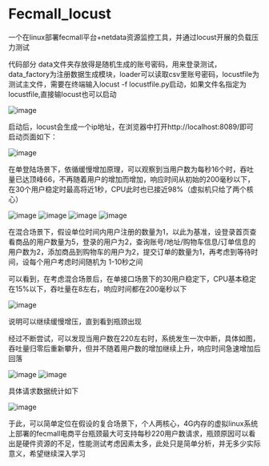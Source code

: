 # Fecmall_locust
一个在linux部署fecmall平台+netdata资源监控工具，并通过locust开展的负载压力测试

代码部分 data文件夹存放得是随机生成的账号密码，用来登录测试，data_factory为注册数据生成模块，loader可以读取csv里账号密码，locustfile为测试主文件，需要在终端输入locust -f locustfile.py启动，如果文件名指定为locustfile,直接输locust也可以启动

![image](https://user-images.githubusercontent.com/64000814/171212167-024c6b21-035f-4b62-a30e-cc4c9eac7a03.png)

启动后，locust会生成一个ip地址，在浏览器中打开http://localhost:8089/即可
启动页面如下：

![image](https://user-images.githubusercontent.com/64000814/171211762-e19e7399-6030-482b-a129-8fff4212f498.png)

在单登陆场景下，依循缓慢增加原理，可以观察到当用户数为每秒16个时，吞吐量已达顶峰66，不再随着用户的增加而增加，响应时间从初始的200毫秒以下，在30个用户稳定时最高将近1秒，CPU此时也已接近98%（虚拟机只给了两个核心）

![image](https://user-images.githubusercontent.com/64000814/171218258-33fcda87-5e9d-4cd7-8bcd-60377b48edc6.png)
![image](https://user-images.githubusercontent.com/64000814/171218368-c62819e0-4a71-4c0a-a280-b5ac2957f1d1.png)
![image](https://user-images.githubusercontent.com/64000814/171218299-f43984f3-c99a-46bb-ade8-5631db50cb47.png)
![image](https://user-images.githubusercontent.com/64000814/171217319-51243269-dc61-4095-9bb7-c0c2973f58bb.png)

在混合场景下，假设单位时间内用户注册的数量为1，以此为基准，设登录首页查看商品的用户数量为5，登录的用户为2，查询账号/地址/购物车信息/订单信息的用户数为2，添加商品到购物车的用户为2，提交订单的数量为1，再考虑到等待时间，设每个用户考虑时间随机为 1-10秒之间


可以看到，在考虑混合场景后，在单接口场景下的30用户稳定下，CPU基本稳定在15%以下，吞吐量在8左右，响应时间都在200毫秒以下

![image](https://user-images.githubusercontent.com/64000814/171230360-6fe7a5e5-27e5-4b05-9232-01e537597d74.png)

说明可以继续缓慢增压，直到看到瓶颈出现

经过不断尝试，可以发现当用户数在220左右时，系统发生一次中断，具体如图，吞吐量归零后重新攀升，但并不随着用户数的增加继续上升，响应时间急速增加后回落

![image](https://user-images.githubusercontent.com/64000814/171234962-654da073-3482-461b-a23c-e657cd90728e.png)
![image](https://user-images.githubusercontent.com/64000814/171235028-2308285c-38da-4bff-9294-05c02ccfaf0b.png)

具体请求数据统计如下

![image](https://user-images.githubusercontent.com/64000814/171235116-a1b7fbc7-d340-4789-821a-116c05fe39ad.png)

于此，可以简单定位在假设的复合场景下，个人两核心，4G内存的虚拟linux系统上部署的fecmall电商平台瓶颈最大可支持每秒220用户数请求，瓶颈原因可以看出是硬件资源的不足，性能测试考虑因素太多，此处只是简单分析，并无多少实际意义，希望继续深入学习
